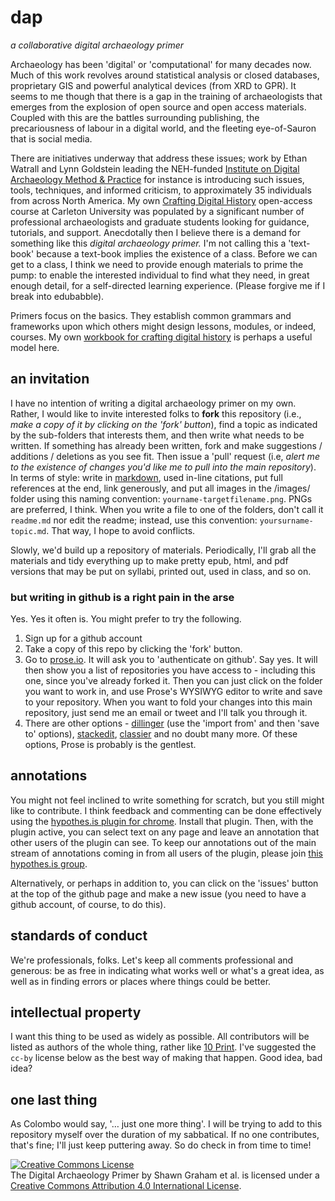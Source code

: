 # dap

_a collaborative digital archaeology primer_

Archaeology has been 'digital' or 'computational' for many decades now. Much of this work revolves around statistical analysis or closed databases, proprietary GIS and powerful analytical devices (from XRD to GPR). It seems to me though that there is a gap in the training of archaeologists that emerges from the explosion of open source and open access materials. Coupled with this are the battles surrounding publishing, the precariousness of labour in a digital world, and the fleeting eye-of-Sauron that is social media.

There are initiatives underway that address these issues; work by Ethan Watrall and Lynn Goldstein leading the NEH-funded [Institute on Digital Archaeology Method & Practice](http://digitalarchaeology.msu.edu/) for instance is introducing such issues, tools, techniques, and informed criticism, to approximately 35 individuals from across North America. My own [Crafting Digital History](http://site.craftingdigitalhistory.ca) open-access course at Carleton University was populated by a significant number of professional archaeologists and graduate students looking for guidance, tutorials, and support. Anecdotally then I believe there is a demand for something like this *digital archaeology primer.* I'm not calling this a 'text-book' because a text-book implies the existence of a class. Before we can get to a class, I think we need to provide enough materials to prime the pump: to enable the interested individual to find what they need, in great enough detail, for a self-directed learning experience. (Please forgive me if I break into edubabble). 

Primers focus on the basics. They establish common grammars and frameworks upon which others might design lessons, modules, or indeed, courses. My own [workbook for crafting digital history](http://workbook.craftingdigitalhistory.ca) is perhaps a useful model here.

## an invitation

I have no intention of writing a digital archaeology primer on my own. Rather, I would like to invite interested folks to **fork** this repository (i.e., *make a copy of it by clicking on the 'fork' button*), find a topic as indicated by the sub-folders that interests them, and then write what needs to be written. If something has already been written, fork and make suggestions / additions / deletions as you see fit. Then issue a 'pull' request (i.e, *alert me to the existence of changes you'd like me to pull into the main repository*).  In terms of style: write in [markdown](https://daringfireball.net/projects/markdown/basics), used in-line citations, put full references at the end, link generously, and put all images in the /images/ folder using this naming convention: `yourname-targetfilename.png`. PNGs are preferred, I think. When you write a file to one of the folders, don't call it `readme.md` nor edit the readme; instead, use this convention: `yoursurname-topic.md`. That way, I hope to avoid conflicts. 

Slowly, we'd build up a repository of materials. Periodically, I'll grab all the materials and tidy everything up to make pretty epub, html, and pdf versions that may be put on syllabi, printed out, used in class, and so on.

### but writing in github is a right pain in the arse

Yes. Yes it often is. You might prefer to try the following. 

1. Sign up for a github account
2. Take a copy of this repo by clicking the 'fork' button.
3. Go to [prose.io](http://prose.io). It will ask you to 'authenticate on github'. Say yes. It will then show you a list of repositories you have access to - including this one, since you've already forked it. Then you can just click on the folder you want to work in, and use Prose's WYSIWYG editor to write and save to your repository. When you want to fold your changes into this main repository, just send me an email or tweet and I'll talk you through it.
4. There are other options - [dillinger](http://dillinger.io/) (use the 'import from' and then 'save to' options), [stackedit](https://stackedit.io/), [classier](http://classeur.io/) and no doubt many more. Of these options, Prose is probably is the gentlest.

## annotations

You might not feel inclined to write something for scratch, but you still might like to contribute. I think feedback and commenting can be done effectively using the [hypothes.is plugin for chrome](https://hypothes.is/). Install that plugin. Then, with the plugin active, you can select text on any page and leave an annotation that other users of the plugin can see. To keep our annotations out of the main stream of annotations coming in from all users of the plugin, please join [this hypothes.is group](https://hypothes.is/groups/nomp1bLp/dap-sg). 

Alternatively, or perhaps in addition to, you can click on the 'issues' button at the top of the github page and make a new issue (you need to have a github account, of course, to do this).

## standards of conduct

We're professionals, folks. Let's keep all comments professional and generous: be as free in indicating what works well or what's a great idea, as well as in finding errors or places where things could be better.

## intellectual property

I want this thing to be used as widely as possible. All contributors will be listed as authors of the whole thing, rather like [10 Print](http://10print.org/). I've suggested the `cc-by` license below as the best way of making that happen. Good idea, bad idea? 

## one last thing

As Colombo would say, '… just one more thing'. I will be trying to add to this repository myself over the duration of my sabbatical. If no one contributes, that's fine; I'll just keep puttering away. So do check in from time to time!

<a rel="license" href="http://creativecommons.org/licenses/by/4.0/"><img alt="Creative Commons License" style="border-width:0" src="https://i.creativecommons.org/l/by/4.0/88x31.png" /></a><br /><span xmlns:dct="http://purl.org/dc/terms/" property="dct:title">The Digital Archaeology Primer</span> by <span xmlns:cc="http://creativecommons.org/ns#" property="cc:attributionName">Shawn Graham et al.</span> is licensed under a <a rel="license" href="http://creativecommons.org/licenses/by/4.0/">Creative Commons Attribution 4.0 International License</a>.